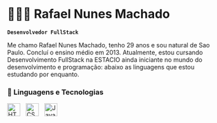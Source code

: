 # 👨🏾‍💻 Rafael Nunes Machado

**`Desenvolvedor FullStack`**

Me chamo Rafael Nunes Machado, tenho 29 anos e sou natural de Sao Paulo. Concluí o ensino médio em 2013. Atualmente, estou cursando Desenvolvimento FullStack na ESTACIO ainda iniciante no mundo do desenvolvimento e programação: abaixo as linguagens que estou estudando por enquanto.

### 🤖 Linguagens e Tecnologias

<img 
    align="left" 
    alt="HTML"
    title="HTML" 
    width="30px" 
    style="padding-right: 10px;" 
    src="https://cdn.jsdelivr.net/gh/devicons/devicon@latest/icons/html5/html5-original.svg" 
/>
<img 
    align="left" 
    alt="CSS" 
    title="CSS"
    width="30px" 
    style="padding-right: 10px;" 
    src="https://cdn.jsdelivr.net/gh/devicons/devicon@latest/icons/css3/css3-original.svg" 
/>
<img 
    align="left" 
    alt="JavaScript" 
    title="JavaScript"
    width="30px" 
    style="padding-right: 10px;" 
    src="https://cdn.jsdelivr.net/gh/devicons/devicon@latest/icons/javascript/javascript-original.svg" 
/>
